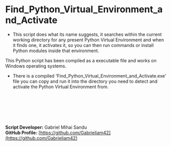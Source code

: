 # Find_Python_Virtual_Environment_and_Activate

* This script does what its name suggests, it searches within the current working directory for any present Python Virtual Environment and when it finds one, it activates it, so you can then run commands or install Python modules inside that environment.

This Python script has been compiled as a executable file and works on Windows operating systems.
* There is a compiled 'Find_Python_Virtual_Environment_and_Activate.exe' file you can copy and run it into the directory you need to detect and activate the Python Virtual Environment from.






<br><br>




<br><br>






**Script Developer:** Gabriel Mihai Sandu  
**GitHub Profile:** [https://github.com/Gabrieliam42](https://github.com/Gabrieliam42)
